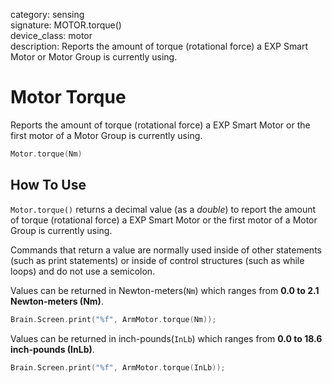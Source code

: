 category: sensing  
signature: MOTOR.torque()  
device_class: motor  
description: Reports the amount of torque (rotational force) a EXP Smart Motor or Motor Group is currently using.

# Motor Torque

Reports the amount of torque (rotational force) a EXP Smart Motor or the first motor of a Motor Group is currently using.

```cpp
Motor.torque(Nm)
```

## How To Use

`Motor.torque()` returns a decimal value (as a *double*) to report the amount of torque (rotational force) a EXP Smart Motor or the first motor of a Motor Group is currently using.

Commands that return a value are normally used inside of other statements (such as print statements) or inside of control structures (such as while loops) and do not use a semicolon.

Values can be returned in Newton-meters(`Nm`) which ranges from **0.0 to 2.1 Newton-meters (Nm)**.

```cpp
Brain.Screen.print("%f", ArmMotor.torque(Nm));
```

Values can be returned in inch-pounds(`InLb`) which ranges from **0.0 to 18.6 inch-pounds (InLb)**. 

```cpp
Brain.Screen.print("%f", ArmMotor.torque(InLb));
```
<advanced>
</advanced>
